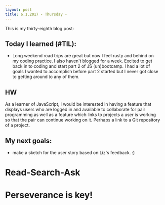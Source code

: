 ```yaml
---
layout: post
title: 6.1.2017 - Thursday - 
---
```


This is my thirty-eighth blog post: 

## Today I learned (#TIL):   
 
- Long weekend road trips are great but now I feel rusty and behind on my coding practice.  I also haven't blogged for a week.  Excited to get back in to coding and start part 2 of JS (un)bootcamp.  I had a lot of goals I wanted to accomplish before part 2 started but I never got close to getting around to any of them.  

## HW
As a learner of JavaScript, I would be interested in having a feature that displays users who are logged in and available to collaborate for pair programming as well as a feature which links to projects a user is working so that the pair can continue working on it. Perhaps a link to a Git repository of a project.



## My next goals:

- make a sketch for the user story based on Liz's feedback.  :)

# Read-Search-Ask

# Perseverance is key!








